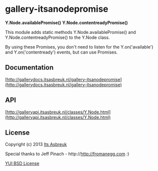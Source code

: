 gallery-itsanodepromise
========


<b>Y.Node.availablePromise()</b>
<b>Y.Node.contentreadyPromise()</b>


This module adds static methods Y.Node.availablePromise() and Y.Node.contentreadyPromise() to the Y.Node class.

By using these Promises, you don't need to listen for the Y.on('available') and Y.on('contentready') events, but can use Promises.


Documentation
--------------
[http://gallerydocs.itsasbreuk.nl/gallery-itsanodepromise](http://gallerydocs.itsasbreuk.nl/gallery-itsanodepromise)


API
--------------
[http://galleryapi.itsasbreuk.nl/classes/Y.Node.html](http://galleryapi.itsasbreuk.nl/classes/Y.Node.html)


License
-------

Copyright (c) 2013 [Its Asbreuk](http://http://itsasbreuk.nl)

Special thanks to Jeff Pinach - http://http://fromanegg.com :)

[YUI BSD License](http://developer.yahoo.com/yui/license.html)
